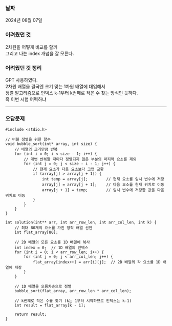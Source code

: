 <h3>날짜</h3>
2024년 08월 07일  

<h3>어려웠던 것</h3> 

2차원을 어떻게 비교를 할까  
그리고 나는 index 개념을 잘 모른다.  

<h3>어려웠던 것 정리</h3>  

GPT 사용하였다.  
2차원 배열을 결국엔 크기 맞는 1차원 배열에 대입해서  
정렬 알고리즘으로 인덱스 k-1부터 k번째로 작은 수 찾는 방식인 듯하다.  
흑 이번 시험 어떡하냐  

***

<h3>오답문제</h3>

```
#include <stdio.h>

// 버블 정렬을 위한 함수
void bubble_sort(int* array, int size) {
    // 배열의 크기만큼 반복
    for (int i = 0; i < size - 1; i++) {
        // 매번 반복할 때마다 정렬되지 않은 부분의 마지막 요소를 제외
        for (int j = 0; j < size - i - 1; j++) {
            // 현재 요소가 다음 요소보다 크면 교환
            if (array[j] > array[j + 1]) {
                int temp = array[j];        // 현재 요소를 임시 변수에 저장
                array[j] = array[j + 1];    // 다음 요소를 현재 위치로 이동
                array[j + 1] = temp;        // 임시 변수에 저장한 값을 다음 위치로 이동
            }
        }
    }
}

int solution(int** arr, int arr_row_len, int arr_col_len, int k) {
    // 최대 80개의 요소를 가진 정적 배열 선언
    int flat_array[80];
    
    // 2D 배열의 모든 요소를 1D 배열에 복사
    int index = 0;  // 1D 배열의 인덱스
    for (int i = 0; i < arr_row_len; i++) {
        for (int j = 0; j < arr_col_len; j++) {
            flat_array[index++] = arr[i][j];  // 2D 배열의 각 요소를 1D 배열에 저장
        }
    }

    // 1D 배열을 오름차순으로 정렬
    bubble_sort(flat_array, arr_row_len * arr_col_len);
    
    // k번째로 작은 수를 찾기 (k는 1부터 시작하므로 인덱스는 k-1)
    int result = flat_array[k - 1];
    
    return result;
}

```
